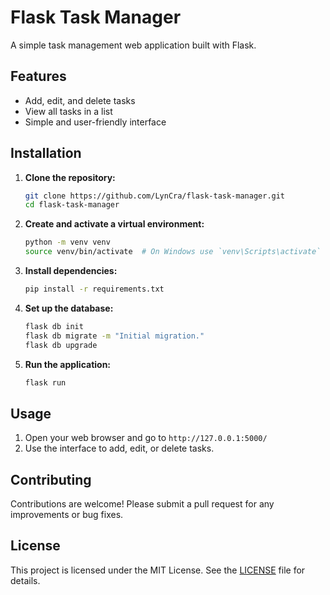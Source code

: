 # Flask Task Manager

A simple task management web application built with Flask.

## Features

- Add, edit, and delete tasks
- View all tasks in a list
- Simple and user-friendly interface

## Installation

1. **Clone the repository:**
    ```bash
    git clone https://github.com/LynCra/flask-task-manager.git
    cd flask-task-manager
    ```

2. **Create and activate a virtual environment:**
    ```bash
    python -m venv venv
    source venv/bin/activate  # On Windows use `venv\Scripts\activate`
    ```

3. **Install dependencies:**
    ```bash
    pip install -r requirements.txt
    ```

4. **Set up the database:**
    ```bash
    flask db init
    flask db migrate -m "Initial migration."
    flask db upgrade
    ```

5. **Run the application:**
    ```bash
    flask run
    ```

## Usage

1. Open your web browser and go to `http://127.0.0.1:5000/`
2. Use the interface to add, edit, or delete tasks.

## Contributing

Contributions are welcome! Please submit a pull request for any improvements or bug fixes.

## License

This project is licensed under the MIT License. See the [LICENSE](LICENSE) file for details.
